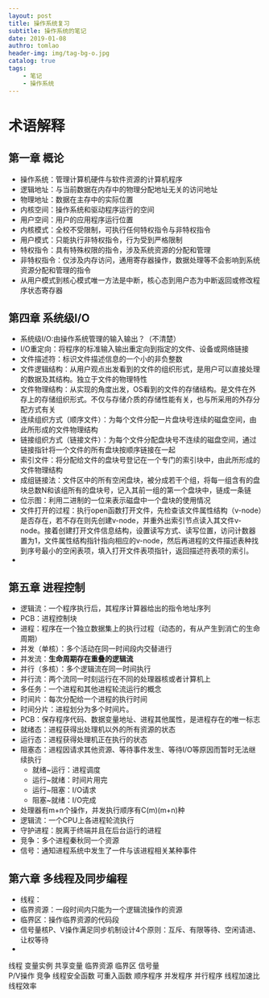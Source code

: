 ```yaml
---
layout: post
title: 操作系统复习
subtitle: 操作系统的笔记
date: 2019-01-08
authro: tomlao
header-img: img/tag-bg-o.jpg
catalog: true
tags: 
	- 笔记
	- 操作系统
---
```

# 术语解释


## 第一章 概论
- 操作系统：管理计算机硬件与软件资源的计算机程序
- 逻辑地址：与当前数据在内存中的物理分配地址无关的访问地址
- 物理地址：数据在主存中的实际位置
- 内核空间：操作系统和驱动程序运行的空间
- 用户空间：用户的应用程序运行位置
- 内核模式：全校不受限制，可执行任何特权指令与非特权指令
- 用户模式：只能执行非特权指令，行为受到严格限制
- 特权指令：具有特殊权限的指令，涉及系统资源的分配和管理
- 非特权指令：仅涉及内存访问，通用寄存器操作，数据处理等不会影响到系统资源分配和管理的指令
- 从用户模式到核心模式唯一方法是中断，核心态到用户态为中断返回或修改程序状态寄存器


## 第四章 系统级I/O
- 系统级I/O:由操作系统管理的输入输出？（不清楚）
- I/O重定向：将程序的标准输入输出重定向到指定的文件、设备或网络链接
- 文件描述符：标识文件描述信息的一个小的非负整数
- 文件逻辑结构：从用户观点出发看到的文件的组织形式，是用户可以直接处理的数据及其结构。独立于文件的物理特性
- 文件物理结构：从实现的角度出发，OS看到的文件的存储结构。是文件在外存上的存储组织形式。不仅与存储介质的存储性能有关，也与所采用的外存分配方式有关
- 连续组织方式（顺序文件）：为每个文件分配一片盘块号连续的磁盘空间，由此所形成的文件物理结构
- 链接组织方式（链接文件）：为每个文件分配盘块号不连续的磁盘空间，通过链接指针将一个文件的所有盘块按顺序链接在一起
- 索引文件：将分配给文件的盘块号登记在一个专门的索引块中，由此所形成的文件物理结构
- 成组链接法：文件区中的所有空闲盘块，被分成若干个组，将每一组含有的盘块总数N和该组所有的盘块号，记入其前一组的第一个盘块中，链成一条链
- 位示图：利用二进制的一位来表示磁盘中一个盘块的使用情况
- 文件打开的过程：执行open函数打开文件，先检查该文件属性结构（v-node）是否存在，若不存在则先创建v-node，并重外出索引节点读入其文件v-node。接着创建打开文件信息结构，设置读写方式、读写位置，访问计数器置为1，文件属性结构指针指向相应的v-node，然后再进程的文件描述表种找到序号最小的空闲表项，填入打开文件表项指针，返回描述符表项的索引。
- 


## 第五章 进程控制
- 逻辑流：一个程序执行后，其程序计算器给出的指令地址序列
- PCB：进程控制块
- 进程：程序在一个独立数据集上的执行过程（动态的，有从产生到消亡的生命周期）
- 并发（单核）：多个活动在同一时间段内交替进行
- 并发流：**生命周期存在重叠的逻辑流**
- 并行（多核）：多个逻辑流在同一时间执行
- 并行流：两个流同一时刻运行在不同的处理器核或者计算机上
- 多任务：一个进程和其他进程轮流运行的概念
- 时间片：每次分配给一个进程的执行时间
- 时间分片：进程划分为多个时间片。
- PCB：保存程序代码、数据变量地址、进程其他属性，是进程存在的唯一标志
- 就绪态：进程获得出处理机以外的所有资源的状态
- 运行态：进程获得处理机正在执行的状态
- 阻塞态：进程因请求其他资源、等待事件发生、等待I/O等原因而暂时无法继续执行
	- 就绪~运行：进程调度
	- 运行~就绪：时间片用完
	- 运行~阻塞：I/O请求
	- 阻塞~就绪：I/O完成
- 处理器有m+n个操作，并发执行顺序有C(m)(m+n)种
- 逻辑流：一个CPU上各进程轮流执行
- 守护进程：脱离于终端并且在后台运行的进程
- 竞争：多个进程秦秋同一个资源
- 信号：通知进程系统中发生了一件与该进程相关某种事件


## 第六章 多线程及同步编程
- 线程：
- 临界资源：一段时间内只能为一个逻辑流操作的资源	
- 临界区：操作临界资源的代码段
- 信号量核P、V操作满足同步机制设计4个原则：互斥、有限等待、空闲请进、让权等待
- 

线程  变量实例  共享变量  临界资源 临界区  信号量  
P/V操作  竞争  线程安全函数   可重入函数
顺序程序  并发程序 并行程序
线程加速比  线程效率